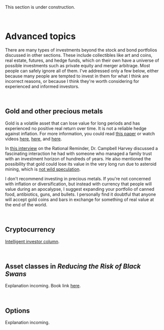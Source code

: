 This section is under construction.

&nbsp;

# Advanced topics

There are many types of investments beyond the stock and bond portfolios discussed in other sections. These include collectibles like art and coins, real estate, futures, and hedge funds, which on their own have a universe of possible investments such as private equity and merger arbitrage. Most people can safely ignore all of them. I've addressed only a few below, either because many people are tempted to invest in them for what I think are incorrect reasons, or because I think they're worth considering for experienced and informed investors.

&nbsp;

## Gold and other precious metals

Gold is a volatile asset that can lose value for long periods and has experienced no positive real return over time. It is not a reliable hedge against inflation. For more information, you could read [this paper](https://github.com/investindex/Advanced/blob/main/GoldenDilemma.pdf) or watch videos [here](https://www.youtube.com/watch?v=ulgqlQWlPbo), [here](https://www.youtube.com/watch?v=_f0dns9fHFs&t=1347s), and [here](https://www.youtube.com/watch?v=UDHJh8CXTVQ&t=927s).

In [this interview](https://www.youtube.com/watch?v=RSwctXnMnrw&t=4838s) on the Rational Reminder, Dr. Campbell Harvey discussed a fascinating interaction he had with someone who managed a family trust with an investment horizon of hundreds of years. He also mentioned the possibility that gold could lose its value in the very long run due to asteroid mining, which is [not wild speculation](https://www.youtube.com/watch?v=y8XvQNt26KI).

I don't recommend investing in precious metals. If you're not concerned with inflation or diversification, but instead with currency that people will value during an apocalypse, I suggest expanding your portfolio of canned food, antibiotics, guns, and bullets. I personally find it doubtful that anyone will accept gold coins and bars in exchange for something of real value at the end of the world.

&nbsp;

## Cryptocurrency

[Intelligent investor column](https://www.wsj.com/articles/bitcoin-you-can-get-crypto-investing-right-and-still-play-it-wrong-11643990277).

&nbsp;

## Asset classes in _Reducing the Risk of Black Swans_

Explanation incoming. Book link [here](https://libgen.rs/search.php?req=Reducing+the+Risk+of+Black+Swans&lg_topic=libgen&open=0&view=simple&res=25&phrase=1&column=def).

&nbsp;

## Options

Explanation incoming.

&nbsp;

